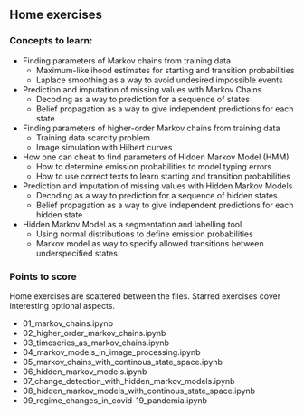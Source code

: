 ## Home exercises

### Concepts to learn:

* Finding parameters of Markov chains from training data
  * Maximum-likelihood estimates for starting and transition probabilities
  * Laplace smoothing as a way to avoid undesired impossible events
* Prediction and imputation of missing values with Markov Chains
  * Decoding as a way to prediction for a sequence of states
  * Belief propagation as a way to give independent predictions for each state
* Finding parameters of higher-order Markov chains from training data
  * Training data scarcity problem
  * Image simulation with Hilbert curves   
* How one can cheat to find parameters of Hidden Markov Model (HMM)
  * How to determine emission probabilities to model typing errors
  * How to use correct texts to learn starting and transition probabilities
* Prediction and imputation of missing values with Hidden Markov Models
  * Decoding as a way to prediction for a sequence of hidden states
  * Belief propagation as a way to give independent predictions for each hidden state
* Hidden Markov Model as a segmentation and labelling tool
  * Using normal distributions to define emission probabilities
  * Markov model as way to specify allowed transitions between underspecified states


### Points to score
Home exercises are scattered between the files. Starred exercises cover interesting optional aspects.

* 01_markov_chains.ipynb
* 02_higher_order_markov_chains.ipynb
* 03_timeseries_as_markov_chains.ipynb
* 04_markov_models_in_image_processing.ipynb
* 05_markov_chains_with_continous_state_space.ipynb
* 06_hidden_markov_models.ipynb
* 07_change_detection_with_hidden_markov_models.ipynb
* 08_hidden_markov_models_with_continous_state_space.ipynb
* 09_regime_changes_in_covid-19_pandemia.ipynb
